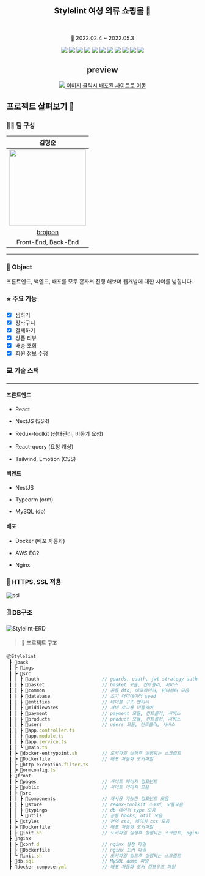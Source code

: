 <h2 align=center > Stylelint 여성 의류 쇼핑몰 👚 </h2>
</br>
<p align=center> 📆 2022.02.4 ~ 2022.05.3</p>
<div align=center>
   <img src="https://img.shields.io/badge/4.5.5-Typescript-3178C6?style=for=flat&logo=TypeScript&logoColor=3178C6">
   <img src="https://img.shields.io/badge/17.0.2-React-61DAFB?style=for=flat&logo=react&logoColor=61DAFB">
   <img src="https://img.shields.io/badge/12.0.8-Next.js-222222?style=flat&logo=Next.js&logoColor=222222"/>
   <img src="https://img.shields.io/badge/7.2.6-Redux-764ABC?style=flat&logo=Redux&logoColor=764ABC"/>
   <img src="https://img.shields.io/badge/8.0.0-NestJS-E0234E?style=for=flat&logo=nestjs&logoColor=E0234E">
   <img src="https://img.shields.io/badge/2.3.3-MySQL-4479A1?style=for=flat&logo=MySQL&logoColor=4479A1">
   <img src="https://img.shields.io/badge/20.1.12-Docker-2496ED?style=for=flat&logo=Docker&logoColor=2496ED">
   <img src="https://img.shields.io/badge/8.7.0-Eslint-4B32C3?style=flat&logo=eslint&logoColor=4B32C3"/>
   <img src="https://img.shields.io/badge/2.5.1-Prettier-F7B93E?style=flat&logo=Prettier&logoColor=F7B93E"/>
   <img src="https://img.shields.io/badge/5.67.0-Webpack-8DD6F9?style=flat&logo=Webpack&logoColor=8DD6F9"/>
   <img src="https://img.shields.io/badge/5.67.0-NGINX-009639?style=flat&logo=NGINX&logoColor=009639"/>

</div>
<h2 align=center>preview</h2>
<div align=center>
   <a href="https://stylelint.ml">
   <img src="https://user-images.githubusercontent.com/52714837/166839502-62948c96-2cec-4b6a-abcc-f162ea0cc1fc.jpg"/>
   </a>
   <a href="https://stylelint.ml">
      이미지 클릭시 배포된 사이트로 이동
   </a>
 </div>

## 프로젝트 살펴보기 🔎
### 🙎‍♂️ 팀 구성 
|김형준|
| :---: |
|<img src=https://github.com/brojoon.png width=200 height=200 />|
|[brojoon](https://github.com/brojoon)|
|Front-End, Back-End|
<hr/>

### 🎯 Object
프론트엔드, 백엔드, 배포를 모두 혼자서 진행 해보며 웹개발에 대한 시야를 넓힙니다.

### 

### ⭐️ 주요 기능
 * [x] 찜하기
 * [x] 장바구니
 * [x] 결제하기
 * [x] 상품 리뷰
 * [x] 배송 조회
 * [x] 회원 정보 수정

### 💻 기술 스택
<hr />

#### 프론트엔드

* React

* NextJS (SSR)

* Redux-toolkit (상태관리, 비동기 요청)

* React-query (요청 캐싱)

* Tailwind, Emotion (CSS)


#### 백엔드
* NestJS

* Typeorm (orm)

* MySQL (db)

#### 배포
* Docker (배포 자동화)

* AWS EC2

* Nginx







### 📜 HTTPS, SSL 적용
![ssl](https://user-images.githubusercontent.com/52714837/166823254-134d4198-3ee9-4a6b-869f-5da8a14d36f7.png)

### 🗄️ DB구조
![Stylelint-ERD](https://user-images.githubusercontent.com/52714837/166616618-55ce1e57-20df-44d2-88f8-8589825dbf0a.jpg)


> #### 📁 프로젝트 구조
``` ts
📦Stylelint
 ┣ 📂back
 ┃ ┣ 📂imgs
 ┃ ┣ 📂src
 ┃ ┃ ┣ 📂auth                       // guards, oauth, jwt strategy auth 관련 모음
 ┃ ┃ ┣ 📂basket                     // basket 모듈, 컨트롤러, 서비스
 ┃ ┃ ┣ 📂common                     // 공통 dto, 데코레이터, 인터셉터 모음
 ┃ ┃ ┣ 📂database                   // 초기 더미데이터 seed
 ┃ ┃ ┣ 📂entities                   // 테이블 구조 엔티티
 ┃ ┃ ┣ 📂middlewares                // 서버 로그용 미들웨어
 ┃ ┃ ┣ 📂payment                    // payment 모듈, 컨트롤러, 서비스
 ┃ ┃ ┣ 📂products                   // product 모듈, 컨트롤러, 서비스
 ┃ ┃ ┣ 📂users                      // users 모듈, 컨트롤러, 서비스
 ┃ ┃ ┣ 📜app.controller.ts
 ┃ ┃ ┣ 📜app.module.ts
 ┃ ┃ ┣ 📜app.service.ts
 ┃ ┃ ┗ 📜main.ts
 ┃ ┣ 📜docker-entrypoint.sh         // 도커파일 실행후 실행되는 스크립트
 ┃ ┣ 📜Dockerfile                   // 배포 자동화 도커파일
 ┃ ┣ 📜http-exception.filter.ts
 ┃ ┣ 📜ormconfig.ts
 ┣ 📂front
 ┃ ┣ 📂pages                        // 사이트 페이지 컴포넌트
 ┃ ┣ 📂public                       // 사이트 이미지 모음
 ┃ ┣ 📂src
 ┃ ┃ ┣ 📂components                 // 재사용 가능한 컴포넌트 모음
 ┃ ┃ ┣ 📂store                      // redux-toolkit 스토어, 모듈모음
 ┃ ┃ ┣ 📂typings                    // db 데이터 type 모음
 ┃ ┃ ┗ 📂utils                      // 공통 hooks, util 모음
 ┃ ┣ 📂styles                       // 전역 css, 페이지 css 모음
 ┃ ┣ 📜Dockerfile                   // 배포 자동화 도커파일
 ┃ ┣ 📜init.sh                      // 도커파일 실행후 실행되는 스크립트, nginx 설정 관련
 ┣ 📂nginx                             
 ┃ ┣ 📂conf.d                       // nginx 설정 파일
 ┃ ┣ 📜Dockerfile                   // nginx 도커 파일
 ┃ ┗ 📜init.sh                      // 도커파일 빌드후 실행되는 스크립트
 ┣ 📜db.sql                         // MySQL dump 파일
 ┣ 📜docker-compose.yml             // 배포 자동화 도커 컴포우즈 파일
```
